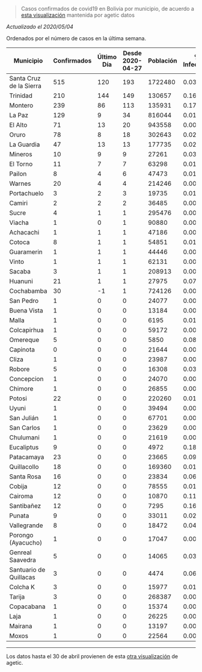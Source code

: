 > Casos confirmados de covid19 en Bolivia por municipio, de acuerdo a [esta visualización](https://datosagt2020.carto.com/builder/c1cdf57c-a007-4f3f-883a-c25ebdc50986/embed) mantenida por agetic datos

_Actualizado el 2020/05/04_

Ordenados por el número de casos en la última semana.

| Municipio               |   Confirmados |   Último Día |   Desde 2020-04-27 |   Población |   % Infectado | Tendencia                                      |
|-------------------------|---------------|--------------|--------------------|-------------|---------------|------------------------------------------------|
| Santa Cruz de la Sierra |           515 |          120 |                193 |     1722480 |         0.030 | <img src="plots/santa-cruz-de-la-sierra.png"/> |
| Trinidad                |           210 |          144 |                149 |      130657 |         0.161 | <img src="plots/trinidad.png"/>                |
| Montero                 |           239 |           86 |                113 |      135931 |         0.176 | <img src="plots/montero.png"/>                 |
| La Paz                  |           129 |            9 |                 34 |      816044 |         0.016 | <img src="plots/la-paz.png"/>                  |
| El Alto                 |            71 |           13 |                 20 |      943558 |         0.008 | <img src="plots/el-alto.png"/>                 |
| Oruro                   |            78 |            8 |                 18 |      302643 |         0.026 | <img src="plots/oruro.png"/>                   |
| La Guardia              |            47 |           13 |                 13 |      177735 |         0.026 | <img src="plots/la-guardia.png"/>              |
| Mineros                 |            10 |            9 |                  9 |       27261 |         0.037 | <img src="plots/mineros.png"/>                 |
| El Torno                |            11 |            7 |                  7 |       63298 |         0.017 | <img src="plots/el-torno.png"/>                |
| Pailon                  |             8 |            4 |                  6 |       47473 |         0.017 | <img src="plots/pailon.png"/>                  |
| Warnes                  |            20 |            4 |                  4 |      214246 |         0.009 | <img src="plots/warnes.png"/>                  |
| Portachuelo             |             3 |            2 |                  3 |       19735 |         0.015 | <img src="plots/portachuelo.png"/>             |
| Camiri                  |             2 |            2 |                  2 |       36485 |         0.005 | <img src="plots/camiri.png"/>                  |
| Sucre                   |             4 |            1 |                  1 |      295476 |         0.001 | <img src="plots/sucre.png"/>                   |
| Viacha                  |             1 |            0 |                  1 |       90880 |         0.001 | <img src="plots/viacha.png"/>                  |
| Achacachi               |             1 |            1 |                  1 |       47186 |         0.002 | <img src="plots/achacachi.png"/>               |
| Cotoca                  |             8 |            1 |                  1 |       54851 |         0.015 | <img src="plots/cotoca.png"/>                  |
| Guaramerin              |             1 |            1 |                  1 |       44446 |         0.002 | <img src="plots/guaramerin.png"/>              |
| Vinto                   |             1 |            1 |                  1 |       62131 |         0.002 | <img src="plots/vinto.png"/>                   |
| Sacaba                  |             3 |            1 |                  1 |      208913 |         0.001 | <img src="plots/sacaba.png"/>                  |
| Huanuni                 |            21 |            1 |                  1 |       27975 |         0.075 | <img src="plots/huanuni.png"/>                 |
| Cochabamba              |            30 |           -1 |                  1 |      724126 |         0.004 | <img src="plots/cochabamba.png"/>              |
| San Pedro               |             1 |            0 |                  0 |       24077 |         0.004 | <img src="plots/san-pedro.png"/>               |
| Buena Vista             |             1 |            0 |                  0 |       13184 |         0.008 | <img src="plots/buena-vista.png"/>             |
| Malla                   |             1 |            0 |                  0 |        6195 |         0.016 | <img src="plots/malla.png"/>                   |
| Colcapirhua             |             1 |            0 |                  0 |       59172 |         0.002 | <img src="plots/colcapirhua.png"/>             |
| Omereque                |             5 |            0 |                  0 |        5850 |         0.085 | <img src="plots/omereque.png"/>                |
| Capinota                |             0 |            0 |                  0 |       21644 |         0.000 | <img src="plots/capinota.png"/>                |
| Cliza                   |             1 |            0 |                  0 |       23987 |         0.004 | <img src="plots/cliza.png"/>                   |
| Robore                  |             5 |            0 |                  0 |       16308 |         0.031 | <img src="plots/robore.png"/>                  |
| Concepcion              |             1 |            0 |                  0 |       24070 |         0.004 | <img src="plots/concepcion.png"/>              |
| Chimore                 |             1 |            0 |                  0 |       26855 |         0.004 | <img src="plots/chimore.png"/>                 |
| Potosi                  |            22 |            0 |                  0 |      220260 |         0.010 | <img src="plots/potosi.png"/>                  |
| Uyuni                   |             1 |            0 |                  0 |       39494 |         0.003 | <img src="plots/uyuni.png"/>                   |
| San Julián              |             1 |            0 |                  0 |       67701 |         0.001 | <img src="plots/san-julián.png"/>              |
| San Carlos              |             1 |            0 |                  0 |       23629 |         0.004 | <img src="plots/san-carlos.png"/>              |
| Chulumani               |             1 |            0 |                  0 |       21619 |         0.005 | <img src="plots/chulumani.png"/>               |
| Eucaliptus              |             9 |            0 |                  0 |        4972 |         0.181 | <img src="plots/eucaliptus.png"/>              |
| Patacamaya              |            23 |            0 |                  0 |       23665 |         0.097 | <img src="plots/patacamaya.png"/>              |
| Quillacollo             |            18 |            0 |                  0 |      169360 |         0.011 | <img src="plots/quillacollo.png"/>             |
| Santa Rosa              |            16 |            0 |                  0 |       23834 |         0.067 | <img src="plots/santa-rosa.png"/>              |
| Cobija                  |            12 |            0 |                  0 |       78555 |         0.015 | <img src="plots/cobija.png"/>                  |
| Cairoma                 |            12 |            0 |                  0 |       10870 |         0.110 | <img src="plots/cairoma.png"/>                 |
| Santibañez              |            12 |            0 |                  0 |        7295 |         0.164 | <img src="plots/santibañez.png"/>              |
| Punata                  |             9 |            0 |                  0 |       33011 |         0.027 | <img src="plots/punata.png"/>                  |
| Vallegrande             |             8 |            0 |                  0 |       18472 |         0.043 | <img src="plots/vallegrande.png"/>             |
| Porongo (Ayacucho)      |             1 |            0 |                  0 |       17047 |         0.006 | <img src="plots/porongo-(ayacucho).png"/>      |
| Genreal Saavedra        |             5 |            0 |                  0 |       14065 |         0.036 | <img src="plots/genreal-saavedra.png"/>        |
| Santuario de Quillacas  |             3 |            0 |                  0 |        4474 |         0.067 | <img src="plots/santuario-de-quillacas.png"/>  |
| Colcha K                |             3 |            0 |                  0 |       15977 |         0.019 | <img src="plots/colcha-k.png"/>                |
| Tarija                  |             3 |            0 |                  0 |      268387 |         0.001 | <img src="plots/tarija.png"/>                  |
| Copacabana              |             1 |            0 |                  0 |       15374 |         0.007 | <img src="plots/copacabana.png"/>              |
| Laja                    |             1 |            0 |                  0 |       26225 |         0.004 | <img src="plots/laja.png"/>                    |
| Mairana                 |             1 |            0 |                  0 |       13197 |         0.008 | <img src="plots/mairana.png"/>                 |
| Moxos                   |             1 |            0 |                  0 |       22564 |         0.004 | <img src="plots/moxos.png"/>                   |

---

Los datos hasta el 30 de abril provienen de esta [otra visualización](https://juliael.carto.com/builder/c70fa175-3e6a-4955-8088-89048c6e6886/embed) de agetic.